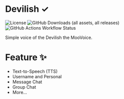 # Devilish ✓
![License](https://img.shields.io/badge/license-MIT-green?logo=Apache) ![GitHub Downloads (all assets, all releases)](https://img.shields.io/github/downloads/MooGPT/devilish/total?logo=GitHub) ![GitHub Actions Workflow Status](https://img.shields.io/github/actions/workflow/status/MooGPT/devilish/gradle-wrapper-validation.yml?style=flat)

Simple voice of the Devilish the MooVoice.
# Feature ✨
- Text-to-Speech (TTS)
- Username and Personal
- Message Chat
- Group Chat
- More...

